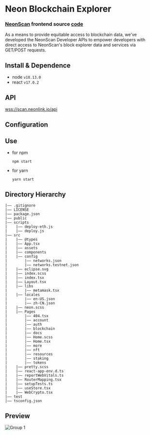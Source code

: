 # Neon Blockchain Explorer

### [NeonScan](https://scan.noenlink.io) frontend source [code](https://github.com/hashi7412/neon-scan)

As a means to provide equitable access to blockchain data, we've developed the NeonScan Developer APIs to empower developers with direct access to NeonScan's block explorer data and services via GET/POST requests.

## Install & Dependence
- node `v18.13.0`
- react `v17.0.2`

## API
[wss://scan.neonlink.io/api](wss://scan.neonlink.io/api)

## Configuration

## Use
- for npm
  ```
  npm start
  ```
- for yarn
  ```
  yarn start
  ```

## Directory Hierarchy
```
|—— .gitignore
|—— LICENSE
|—— package.json
|—— public
|—— scripts
|    |—— deploy-eth.js
|    |—— deploy.js
|—— src
|    |—— @types
|    |—— App.tsx
|    |—— assets
|    |—— components
|    |—— config
|        |—— networks.json
|        |—— networks.testnet.json
|    |—— eclipse.svg
|    |—— index.scss
|    |—— index.tsx
|    |—— Layout.tsx
|    |—— libs
|        |—— metamask.tsx
|    |—— locales
|        |—— en-US.json
|        |—— zh-CN.json
|    |—— neon.scss
|    |—— Pages
|        |—— 404.tsx
|        |—— account
|        |—— auth
|        |—— blockchain
|        |—— docs
|        |—— Home.scss
|        |—— Home.tsx
|        |—— more
|        |—— nft
|        |—— resources
|        |—— staking
|        |—— tokens
|    |—— pretty.scss
|    |—— react-app-env.d.ts
|    |—— reportWebVitals.ts
|    |—— RouterMapping.tsx
|    |—— setupTests.ts
|    |—— useStore.tsx
|    |—— WebCrypto.tsx
|—— test
|—— tsconfig.json
```

## Preview

![Group 1](https://github.com/hashi7412/neon-scan/assets/105185902/d1f6b970-7154-4cc6-8a80-fbe4c7f0084f)

